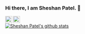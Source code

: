 ### Hi there, I am Sheshan Patel. 👋

[<img align="left" alt="codeSTACKr | Twitter" width="22px" src="https://cdn.jsdelivr.net/npm/simple-icons@v3/icons/twitter.svg" />][twitter]
[<img align="left" alt="codeSTACKr | LinkedIn" width="22px" src="https://cdn.jsdelivr.net/npm/simple-icons@v3/icons/linkedin.svg" />][linkedin]

[twitter]: https://twitter.com/Sheshan2310
[linkedin]: https://www.linkedin.com/in/sheshanpatel23

#
[![Sheshan Patel's github stats](https://github-readme-stats.vercel.app/api?username=sheshan23&show_icons=true)](https://github.com/anuraghazra/github-readme-stats)
